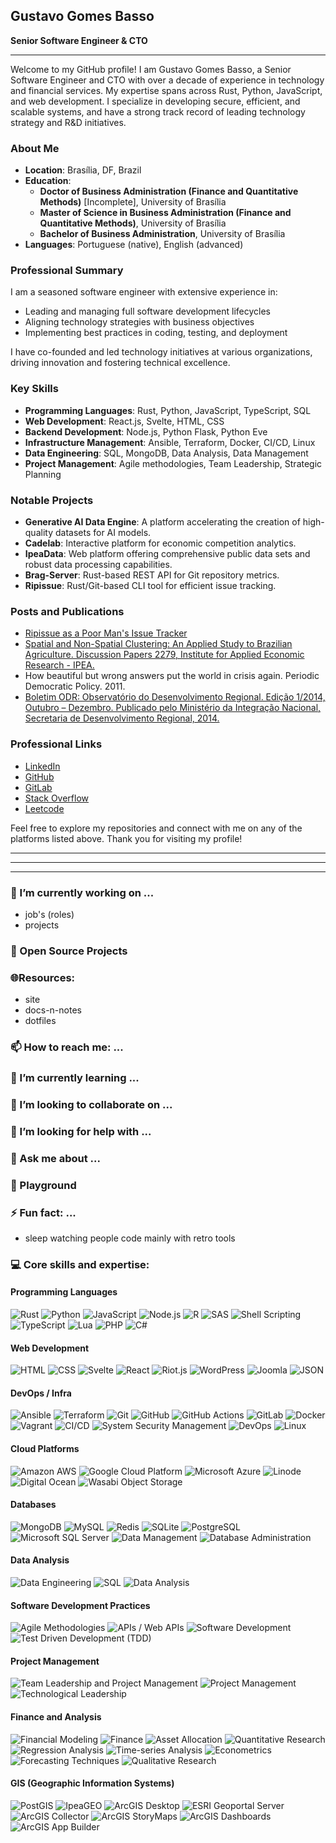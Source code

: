 ## Gustavo Gomes Basso

**Senior Software Engineer & CTO**
___

Welcome to my GitHub profile! I am Gustavo Gomes Basso, a Senior Software Engineer and CTO with over a decade of experience in technology and financial services. My expertise spans across Rust, Python, JavaScript, and web development. I specialize in developing secure, efficient, and scalable systems, and have a strong track record of leading technology strategy and R&D initiatives.

### About Me

- **Location**: Brasília, DF, Brazil
- **Education**:
  - **Doctor of Business Administration (Finance and Quantitative Methods)** [Incomplete], University of Brasília
  - **Master of Science in Business Administration (Finance and Quantitative Methods)**, University of Brasília
  - **Bachelor of Business Administration**, University of Brasília
- **Languages**: Portuguese (native), English (advanced)

### Professional Summary

I am a seasoned software engineer with extensive experience in:

- Leading and managing full software development lifecycles
- Aligning technology strategies with business objectives
- Implementing best practices in coding, testing, and deployment

I have co-founded and led technology initiatives at various organizations, driving innovation and fostering technical excellence.

### Key Skills

- **Programming Languages**: Rust, Python, JavaScript, TypeScript, SQL
- **Web Development**: React.js, Svelte, HTML, CSS
- **Backend Development**: Node.js, Python Flask, Python Eve
- **Infrastructure Management**: Ansible, Terraform, Docker, CI/CD, Linux
- **Data Engineering**: SQL, MongoDB, Data Analysis, Data Management
- **Project Management**: Agile methodologies, Team Leadership, Strategic Planning

### Notable Projects

- **Generative AI Data Engine**: A platform accelerating the creation of high-quality datasets for AI models.
- **Cadelab**: Interactive platform for economic competition analytics.
- **IpeaData**: Web platform offering comprehensive public data sets and robust data processing capabilities.
- **Brag-Server**: Rust-based REST API for Git repository metrics.
- **Ripissue**: Rust/Git-based CLI tool for efficient issue tracking.

### Posts and Publications

- [Ripissue as a Poor Man's Issue Tracker](https://gubasso.xyz/blog/ripissue-as-a-poor-mans-issue-tracker)
- [Spatial and Non-Spatial Clustering: An Applied Study to Brazilian Agriculture. Discussion Papers 2279, Institute for Applied Economic Research - IPEA.](https://ideas.repec.org/p/ipe/ipetds/2279.html)
- How beautiful but wrong answers put the world in crisis again. Periodic Democratic Policy. 2011.
- [Boletim ODR: Observatório do Desenvolvimento Regional. Edição 1/2014, Outubro – Dezembro. Publicado pelo Ministério da Integração Nacional, Secretaria de Desenvolvimento Regional, 2014.](https://www.gov.br/mdr/pt-br/centrais-de-conteudo/publicacoes/desenvolvimento-regional-urbano/Boletim_ODR.pdf)

### Professional Links

- [LinkedIn](https://www.linkedin.com/in/gubasso)
- [GitHub](https://github.com/gubasso)
- [GitLab](https://gitlab.com/gubasso)
- [Stack Overflow](https://stackoverflow.com/users/6428315/gustavo-basso)
- [Leetcode](https://leetcode.com/gubasso)

Feel free to explore my repositories and connect with me on any of the platforms listed above. Thank you for visiting my profile!



---
---
---


### 🔭 I’m currently working on ...

- job's (roles)
- projects

###  Open Source Projects

### 🌐Resources:

- site
- docs-n-notes
- dotfiles

### 📫 How to reach me: ...


### 🌱 I’m currently learning ...

### 👯 I’m looking to collaborate on ...

### 🤔 I’m looking for help with ...

### 💬 Ask me about ...

### 🛝 Playground

### ⚡ Fun fact: ...

- sleep watching people code mainly with retro tools

### 💻 Core skills and expertise:

#### Programming Languages

![Rust](https://img.shields.io/badge/Rust-000000?style=for-the-badge&logo=rust&logoColor=white)
![Python](https://img.shields.io/badge/Python-3776AB?style=for-the-badge&logo=python&logoColor=white)
![JavaScript](https://img.shields.io/badge/JavaScript-F7DF1E?style=for-the-badge&logo=javascript&logoColor=black)
![Node.js](https://img.shields.io/badge/Node.js-339933?style=for-the-badge&logo=nodedotjs&logoColor=white)
![R](https://img.shields.io/badge/R-276DC3?style=for-the-badge&logo=r&logoColor=white)
![SAS](https://img.shields.io/badge/SAS-00599C?style=for-the-badge&logo=sas&logoColor=white)
![Shell Scripting](https://img.shields.io/badge/Shell%20Scripting-4EAA25?style=for-the-badge&logo=gnu-bash&logoColor=white)
![TypeScript](https://img.shields.io/badge/TypeScript-007ACC?style=for-the-badge&logo=typescript&logoColor=white)
![Lua](https://img.shields.io/badge/Lua-2C2D72?style=for-the-badge&logo=lua&logoColor=white)
![PHP](https://img.shields.io/badge/PHP-777BB4?style=for-the-badge&logo=php&logoColor=white)
![C#](https://img.shields.io/badge/C%23-239120?style=for-the-badge&logo=c-sharp&logoColor=white)

#### Web Development

![HTML](https://img.shields.io/badge/HTML-E34F26?style=for-the-badge&logo=html5&logoColor=white)
![CSS](https://img.shields.io/badge/CSS-1572B6?style=for-the-badge&logo=css3&logoColor=white)
![Svelte](https://img.shields.io/badge/Svelte-FF3E00?style=for-the-badge&logo=svelte&logoColor=white)
![React](https://img.shields.io/badge/React-61DAFB?style=for-the-badge&logo=react&logoColor=black)
![Riot.js](https://img.shields.io/badge/Riot.js-007ACC?style=for-the-badge&logo=riot&logoColor=white)
![WordPress](https://img.shields.io/badge/WordPress-21759B?style=for-the-badge&logo=wordpress&logoColor=white)
![Joomla](https://img.shields.io/badge/Joomla-5091CD?style=for-the-badge&logo=joomla&logoColor=white)
![JSON](https://img.shields.io/badge/JSON-000000?style=for-the-badge&logo=json&logoColor=white)

#### DevOps / Infra

![Ansible](https://img.shields.io/badge/Ansible-EE0000?style=for-the-badge&logo=ansible&logoColor=white)
![Terraform](https://img.shields.io/badge/Terraform-623CE4?style=for-the-badge&logo=terraform&logoColor=white)
![Git](https://img.shields.io/badge/Git-F05032?style=for-the-badge&logo=git&logoColor=white)
![GitHub](https://img.shields.io/badge/GitHub-181717?style=for-the-badge&logo=github&logoColor=white)
![GitHub Actions](https://img.shields.io/badge/GitHub%20Actions-2088FF?style=for-the-badge&logo=github-actions&logoColor=white)
![GitLab](https://img.shields.io/badge/GitLab-FC6D26?style=for-the-badge&logo=gitlab&logoColor=white)
![Docker](https://img.shields.io/badge/Docker-2496ED?style=for-the-badge&logo=docker&logoColor=white)
![Vagrant](https://img.shields.io/badge/Vagrant-1563FF?style=for-the-badge&logo=vagrant&logoColor=white)
![CI/CD](https://img.shields.io/badge/CI/CD-00599C?style=for-the-badge&logo=ci-cd&logoColor=white)
![System Security Management](https://img.shields.io/badge/System%20Security-00599C?style=for-the-badge&logo=system-security&logoColor=white)
![DevOps](https://img.shields.io/badge/DevOps-00599C?style=for-the-badge&logo=devops&logoColor=white)
![Linux](https://img.shields.io/badge/Linux-FCC624?style=for-the-badge&logo=linux&logoColor=black)

#### Cloud Platforms

![Amazon AWS](https://img.shields.io/badge/Amazon%20AWS-232F3E?style=for-the-badge&logo=amazonaws&logoColor=white)
![Google Cloud Platform](https://img.shields.io/badge/Google%20Cloud-4285F4?style=for-the-badge&logo=google-cloud&logoColor=white)
![Microsoft Azure](https://img.shields.io/badge/Microsoft%20Azure-0078D4?style=for-the-badge&logo=microsoft-azure&logoColor=white)
![Linode](https://img.shields.io/badge/Linode-00A95C?style=for-the-badge&logo=linode&logoColor=white)
![Digital Ocean](https://img.shields.io/badge/Digital%20Ocean-0080FF?style=for-the-badge&logo=digitalocean&logoColor=white)
![Wasabi Object Storage](https://img.shields.io/badge/Wasabi-00599C?style=for-the-badge&logo=wasabi&logoColor=white)

#### Databases

![MongoDB](https://img.shields.io/badge/MongoDB-47A248?style=for-the-badge&logo=mongodb&logoColor=white)
![MySQL](https://img.shields.io/badge/MySQL-4479A1?style=for-the-badge&logo=mysql&logoColor=white)
![Redis](https://img.shields.io/badge/Redis-DC382D?style=for-the-badge&logo=redis&logoColor=white)
![SQLite](https://img.shields.io/badge/SQLite-003B57?style=for-the-badge&logo=sqlite&logoColor=white)
![PostgreSQL](https://img.shields.io/badge/PostgreSQL-4169E1?style=for-the-badge&logo=postgresql&logoColor=white)
![Microsoft SQL Server](https://img.shields.io/badge/SQL%20Server-CC2927?style=for-the-badge&logo=microsoft-sql-server&logoColor=white)
![Data Management](https://img.shields.io/badge/Data%20Management-00599C?style=for-the-badge&logo=data-management&logoColor=white)
![Database Administration](https://img.shields.io/badge/Database%20Administration-00599C?style=for-the-badge&logo=database-administration&logoColor=white)

#### Data Analysis

![Data Engineering](https://img.shields.io/badge/Data%20Engineering-4B8BBE?style=for-the-badge&logo=data-engineering&logoColor=white)
![SQL](https://img.shields.io/badge/SQL-4479A1?style=for-the-badge&logo=sql&logoColor=white)
![Data Analysis](https://img.shields.io/badge/Data%20Analysis-00599C?style=for-the-badge&logo=data-analysis&logoColor=white)

#### Software Development Practices

![Agile Methodologies](https://img.shields.io/badge/Agile%20Methodologies-00599C?style=for-the-badge&logo=agile&logoColor=white)
![APIs / Web APIs](https://img.shields.io/badge/APIs%20/%20Web%20APIs-00599C?style=for-the-badge&logo=apis&logoColor=white)
![Software Development](https://img.shields.io/badge/Software%20Development-00599C?style=for-the-badge&logo=software-development&logoColor=white)
![Test Driven Development (TDD)](https://img.shields.io/badge/Test%20Driven%20Development-00599C?style=for-the-badge&logo=tdd&logoColor=white)

#### Project Management

![Team Leadership and Project Management](https://img.shields.io/badge/Team%20Leadership%20and%20Project%20Management-00599C?style=for-the-badge&logo=team-leadership&logoColor=white)
![Project Management](https://img.shields.io/badge/Project%20Management-00599C?style=for-the-badge&logo=project-management&logoColor=white)
![Technological Leadership](https://img.shields.io/badge/Technological%20Leadership-00599C?style=for-the-badge&logo=technological-leadership&logoColor=white)

#### Finance and Analysis

![Financial Modeling](https://img.shields.io/badge/Financial%20Modeling-00599C?style=for-the-badge&logo=financial-modeling&logoColor=white)
![Finance](https://img.shields.io/badge/Finance-00599C?style=for-the-badge&logo=finance&logoColor=white)
![Asset Allocation](https://img.shields.io/badge/Asset%20Allocation-00599C?style=for-the-badge&logo=asset-allocation&logoColor=white)
![Quantitative Research](https://img.shields.io/badge/Quantitative%20Research-00599C?style=for-the-badge&logo=quantitative-research&logoColor=white)
![Regression Analysis](https://img.shields.io/badge/Regression%20Analysis-00599C?style=for-the-badge&logo=regression-analysis&logoColor=white)
![Time-series Analysis](https://img.shields.io/badge/Time-series%20Analysis-00599C?style=for-the-badge&logo=time-series-analysis&logoColor=white)
![Econometrics](https://img.shields.io/badge/Econometrics-00599C?style=for-the-badge&logo=econometrics&logoColor=white)
![Forecasting Techniques](https://img.shields.io/badge/Forecasting%20Techniques-00599C?style=for-the-badge&logo=forecasting-techniques&logoColor=white)
![Qualitative Research](https://img.shields.io/badge/Qualitative%20Research-00599C?style=for-the-badge&logo=qualitative-research&logoColor=white)

#### GIS (Geographic Information Systems)

![PostGIS](https://img.shields.io/badge/PostGIS-00599C?style=for-the-badge&logo=postgis&logoColor=white)
![IpeaGEO](https://img.shields.io/badge/IpeaGEO-00599C?style=for-the-badge&logo=ipeageo&logoColor=white)
![ArcGIS Desktop](https://img.shields.io/badge/ArcGIS%20Desktop-00599C?style=for-the-badge&logo=arcgis&logoColor=white)
![ESRI Geoportal Server](https://img.shields.io/badge/ESRI%20Geoportal%20Server-00599C?style=for-the-badge&logo=geoportal&logoColor=white)
![ArcGIS Collector](https://img.shields.io/badge/ArcGIS%20Collector-00599C?style=for-the-badge&logo=collector&logoColor=white)
![ArcGIS StoryMaps](https://img.shields.io/badge/ArcGIS%20StoryMaps-00599C?style=for-the-badge&logo=storymaps&logoColor=white)
![ArcGIS Dashboards](https://img.shields.io/badge/ArcGIS%20Dashboards-00599C?style=for-the-badge&logo=dashboards&logoColor=white)
![ArcGIS App Builder](https://img.shields.io/badge/ArcGIS%20App%20Builder-00599C?style=for-the-badge&logo=appbuilder&logoColor=white)


